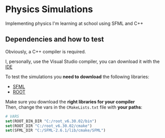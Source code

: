 # Physics Simulations

Implementing physics I'm learning at school using SFML and C++

## Dependencies and how to test

Obviously, a C++ compiler is required.<br>

I, personally, use the Visual Studio compiler, you can download it with the [IDE](https://visualstudio.microsoft.com/it/)<br>

To test the simulations you **need to download** the following libraries:<br>

+ [SFML](https://www.sfml-dev.org/)
+ [ROOT](https://root.cern/)

Make sure you download the **right libraries for your compiler**<br>
Then, change the vars in the `CMakeLists.txt` file with **your paths**:
```cmake
# VARS
set(ROOT_BIN_DIR "C:/root_v6.30.02/bin")
set(ROOT_DIR "C:/root_v6.30.02/cmake")
set(SFML_DIR "C:/SFML-2.6.1/lib/cmake/SFML")
```